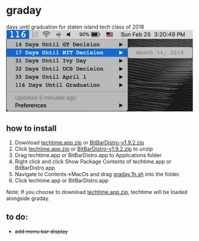 # graday
days until graduation for staten island tech class of 2018
![](https://raw.githubusercontent.com/klamike/graday/master/graday.png)
## how to install

1) Download [techtime.app.zip](https://github.com/klamike/techtime/releases) or [BitBarDistro-v1.9.2.zip](https://github.com/matryer/bitbar/releases)
2) Click [techtime.app.zip](https://github.com/klamike/techtime/releases) or [BitBarDistro-v1.9.2.zip](https://github.com/matryer/bitbar/releases) to unzip
3) Drag techtime.app or BitBarDistro.app to Applications folder
4) Right click and click Show Package Contents of techtime.app or BitBarDistro.app
5) Navigate to Contents->MacOs and drag [graday.1h.sh](https://github.com/klamike/graday/releases) into the folder.
6) Click techtime.app or BitBarDistro.app

Note: If you choose to download [techtime.app.zip](https://github.com/klamike/techtime/releases), techtime will be loaded alongside graday.

## to do:

 - ~~add menu bar display~~
